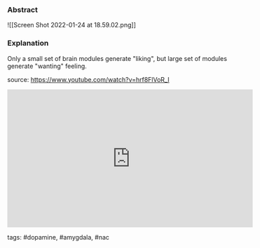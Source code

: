 ### Abstract

![[Screen Shot 2022-01-24 at 18.59.02.png]]
### Explanation
Only a small set of brain modules generate "liking", but large set of modules generate "wanting" feeling.

source: https://www.youtube.com/watch?v=hrf8FlVoR_I
<iframe width="560" height="315" src="https://www.youtube.com/embed/hrf8FlVoR_I" title="YouTube video player" frameborder="0" allow="accelerometer; autoplay; clipboard-write; encrypted-media; gyroscope; picture-in-picture" allowfullscreen></iframe>


tags: #dopamine, #amygdala, #nac 